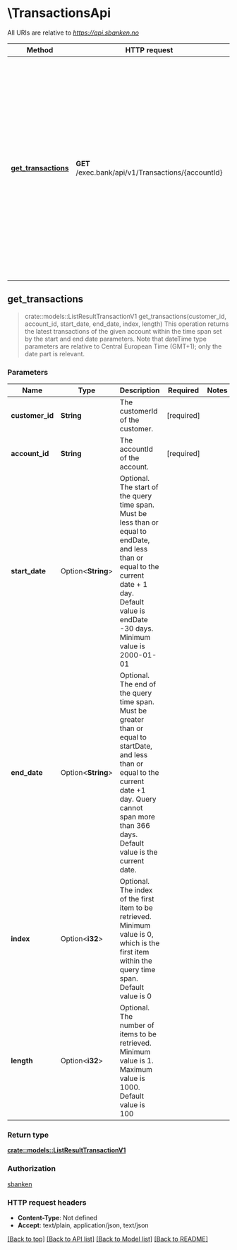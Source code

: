 # \TransactionsApi

All URIs are relative to *https://api.sbanken.no*

Method | HTTP request | Description
------------- | ------------- | -------------
[**get_transactions**](TransactionsApi.md#get_transactions) | **GET** /exec.bank/api/v1/Transactions/{accountId} | This operation returns the latest transactions of the given account within the time span set by the start and end date parameters.     Note that dateTime type parameters are relative to Central European Time (GMT+1); only the date part is relevant.



## get_transactions

> crate::models::ListResultTransactionV1 get_transactions(customer_id, account_id, start_date, end_date, index, length)
This operation returns the latest transactions of the given account within the time span set by the start and end date parameters.     Note that dateTime type parameters are relative to Central European Time (GMT+1); only the date part is relevant.

### Parameters


Name | Type | Description  | Required | Notes
------------- | ------------- | ------------- | ------------- | -------------
**customer_id** | **String** | The customerId of the customer. | [required] |
**account_id** | **String** | The accountId of the account. | [required] |
**start_date** | Option<**String**> | Optional. The start of the query time span. Must be less than or equal to endDate, and less than or equal to the current date + 1 day. Default value is endDate -30 days. Minimum value is 2000-01-01 |  |
**end_date** | Option<**String**> | Optional. The end of the query time span. Must be greater than or equal to startDate, and less than or equal to the current date +1 day. Query cannot span more than 366 days. Default value is the current date. |  |
**index** | Option<**i32**> | Optional. The index of the first item to be retrieved. Minimum value is 0, which is the first item within the query time span. Default value is 0 |  |
**length** | Option<**i32**> | Optional. The number of items to be retrieved. Minimum value is 1. Maximum value is 1000. Default value is 100 |  |

### Return type

[**crate::models::ListResultTransactionV1**](ListResult.Transaction.v1.md)

### Authorization

[sbanken](../README.md#sbanken)

### HTTP request headers

- **Content-Type**: Not defined
- **Accept**: text/plain, application/json, text/json

[[Back to top]](#) [[Back to API list]](../README.md#documentation-for-api-endpoints) [[Back to Model list]](../README.md#documentation-for-models) [[Back to README]](../README.md)

